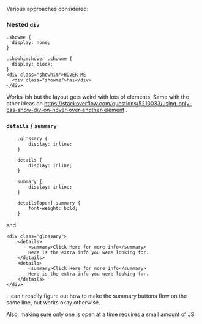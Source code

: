 Various approaches considered:

### Nested `div`

```
.showme {
  display: none;
}

.showhim:hover .showme {
  display: block;
}
<div class="showhim">HOVER ME
  <div class="showme">hai</div>
</div>
```

Works-ish but the layout gets weird with lots of elements.
Same with the other ideas on https://stackoverflow.com/questions/5210033/using-only-css-show-div-on-hover-over-another-element .

### `details` / `summary`

```
    .glossary {
        display: inline;
    }

    details {
        display: inline;
    }

    summary {
        display: inline;
    }

    details[open] summary {
        font-weight: bold;
    }
```

and

```
<div class="glossary">
    <details>
        <summary>Click Here for more info</summary>
        Here is the extra info you were looking for.
    </details>
    <details>
        <summary>Click Here for more info</summary>
        Here is the extra info you were looking for.
    </details>
</div>
```

...can't readily figure out how to make the summary buttons flow on the same line, but works okay otherwise.

Also, making sure only one is open at a time requires a small amount of JS.
